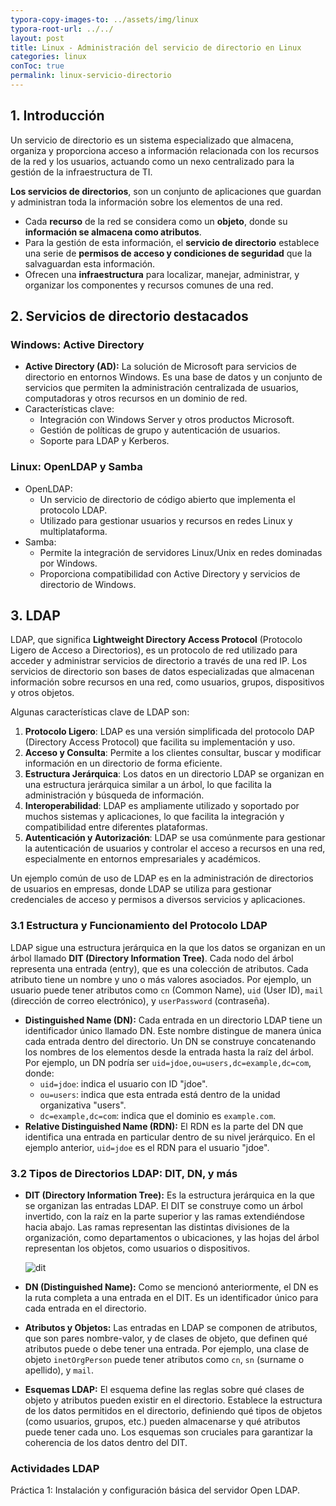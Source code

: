 ```yaml
---
typora-copy-images-to: ../assets/img/linux
typora-root-url: ../../
layout: post
title: Linux - Administración del servicio de directorio en Linux
categories: linux
conToc: true
permalink: linux-servicio-directorio
---
```


## 1. Introducción

Un servicio de directorio es un sistema especializado que almacena,  organiza y proporciona acceso a información relacionada con los recursos de la red y los usuarios, actuando como un nexo centralizado para la  gestión de la infraestructura de TI.

**Los servicios de directorios**, son un conjunto de aplicaciones que guardan y administran toda la información sobre los elementos de una red.

- Cada **recurso** de la red se considera como un **objeto**, donde su **información se almacena como atributos**.
- Para la gestión de esta información, el **servicio de directorio** establece una serie de **permisos de acceso y condiciones de seguridad** que la salvaguardan esta información.
- Ofrecen una **infraestructura** para localizar, manejar, administrar, y organizar los componentes y recursos comunes de una red.

## 2. Servicios de directorio destacados

### **Windows: Active Directory**

- **Active Directory (AD):** La solución de Microsoft para servicios de directorio en entornos Windows. Es una base de datos y un conjunto de servicios que permiten la administración centralizada de usuarios, computadoras y otros recursos en un dominio de red.
- Características clave:
  - Integración con Windows Server y otros productos Microsoft.
  - Gestión de políticas de grupo y autenticación de usuarios.
  - Soporte para LDAP y Kerberos.

###  **Linux: OpenLDAP y Samba**

- OpenLDAP:
  - Un servicio de directorio de código abierto que implementa el protocolo LDAP.
  - Utilizado para gestionar usuarios y recursos en redes Linux y multiplataforma.
- Samba:
  - Permite la integración de servidores Linux/Unix en redes dominadas por Windows.
  - Proporciona compatibilidad con Active Directory y servicios de directorio de Windows.



## 3.  LDAP 

   LDAP, que significa **Lightweight Directory Access Protocol** (Protocolo Ligero de Acceso a Directorios), es un protocolo de red utilizado para acceder y administrar servicios de directorio a través de una red IP. Los servicios de directorio son bases de datos especializadas que almacenan información sobre recursos en una red, como usuarios, grupos, dispositivos y otros objetos.

   Algunas características clave de LDAP son:

   1. **Protocolo Ligero**: LDAP es una versión simplificada del protocolo DAP (Directory Access Protocol) que facilita su implementación y uso.
   2. **Acceso y Consulta**: Permite a los clientes consultar, buscar y modificar información en un directorio de forma eficiente.
   3. **Estructura Jerárquica**: Los datos en un directorio LDAP se organizan en una estructura jerárquica similar a un árbol, lo que facilita la administración y búsqueda de información.
   4. **Interoperabilidad**: LDAP es ampliamente utilizado y soportado por muchos sistemas y aplicaciones, lo que facilita la integración y compatibilidad entre diferentes plataformas.
   5. **Autenticación y Autorización**: LDAP se usa comúnmente para gestionar la autenticación de usuarios y controlar el acceso a recursos en una red, especialmente en entornos empresariales y académicos.

   Un ejemplo común de uso de LDAP es en la administración de directorios de usuarios en empresas, donde LDAP se utiliza para gestionar credenciales de acceso y permisos a diversos servicios y aplicaciones.

### 3.1 **Estructura y Funcionamiento del Protocolo LDAP**

LDAP sigue una estructura jerárquica en la que los datos se organizan en un árbol llamado **DIT (Directory Information Tree)**. Cada nodo del árbol representa una entrada (entry), que es una colección de atributos. Cada atributo tiene un nombre y uno o más valores asociados. Por ejemplo, un usuario puede tener atributos como `cn` (Common Name), `uid` (User ID), `mail` (dirección de correo electrónico), y `userPassword` (contraseña).

- **Distinguished Name (DN):** Cada entrada en un directorio LDAP tiene un identificador único llamado DN. Este nombre distingue de manera única cada entrada dentro del directorio. Un DN se construye concatenando los nombres de los elementos desde la entrada hasta la raíz del árbol. Por ejemplo, un DN podría ser `uid=jdoe,ou=users,dc=example,dc=com`, donde:
  - `uid=jdoe`: indica el usuario con ID "jdoe".
  - `ou=users`: indica que esta entrada está dentro de la unidad organizativa "users".
  - `dc=example,dc=com`: indica que el dominio es `example.com`.
- **Relative Distinguished Name (RDN):** El RDN es la parte del DN que identifica una entrada en particular dentro de su nivel jerárquico. En el ejemplo anterior, `uid=jdoe` es el RDN para el usuario "jdoe".

### 3.2 Tipos de Directorios LDAP: DIT, DN, y más

- **DIT (Directory Information Tree):** Es la estructura jerárquica en la que se organizan las entradas LDAP. El DIT se construye como un árbol invertido, con la raíz en la parte superior y las ramas extendiéndose hacia abajo. Las ramas representan las distintas divisiones de la organización, como departamentos o ubicaciones, y las hojas del árbol representan los objetos, como usuarios o dispositivos.

  ![dit](/aso/assets/img/linux/dit.png)

- **DN (Distinguished Name):** Como se mencionó anteriormente, el DN es la ruta completa a una entrada en el DIT. Es un identificador único para cada entrada en el directorio.

- **Atributos y Objetos:** Las entradas en LDAP se componen de atributos, que son pares nombre-valor, y de clases de objeto, que definen qué atributos puede o debe tener una entrada. Por ejemplo, una clase de objeto `inetOrgPerson` puede tener atributos como `cn`, `sn` (surname o apellido), y `mail`.

- **Esquemas LDAP:** El esquema define las reglas sobre qué clases de objeto y atributos pueden existir en el directorio. Establece la estructura de los datos permitidos en el directorio, definiendo qué tipos de objetos (como usuarios, grupos, etc.) pueden almacenarse y qué atributos puede tener cada uno. Los esquemas son cruciales para garantizar la coherencia de los datos dentro del DIT.

### Actividades LDAP

Práctica 1: Instalación y configuración básica del servidor Open LDAP. 

